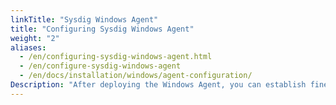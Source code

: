 ```yaml
---
linkTitle: "Sysdig Windows Agent"
title: "Configuring Sysdig Windows Agent"
weight: "2"
aliases:
  - /en/configuring-sysdig-windows-agent.html
  - /en/configure-sysdig-windows-agent
  - /en/docs/installation/windows/agent-configuration/
Description: "After deploying the Windows Agent, you can establish fine-grained control over which events are captured, collector, and HTTP proxy settings. You can edit the agent configuration file to extend the default behavior. Use this section when you need to change the default or pre-defined settings by editing the agent configuration files."
---
```

